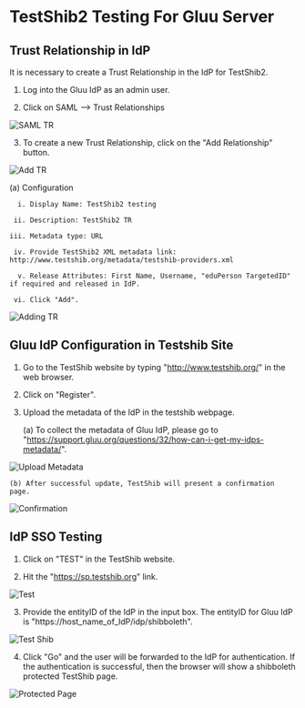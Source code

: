 # TestShib2 Testing For Gluu Server

## Trust Relationship in IdP

It is necessary to create a Trust Relationship in the IdP for TestShib2.

1. Log into the Gluu IdP as an admin user.

2. Click on SAML --> Trust Relationships

![SAML TR](https://raw.githubusercontent.com/GluuFederation/docs/master/sources/img/SamlIDPAdminGuide/testshib_samltr.png)

3. To create a new Trust Relationship, click on the "Add Relationship" button.

![Add TR](https://raw.githubusercontent.com/GluuFederation/docs/master/sources/img/SamlIDPAdminGuide/testshib_addtr.png)

 (a) Configuration

      i. Display Name: TestShib2 testing

     ii. Description: TestShib2 TR

    iii. Metadata type: URL

     iv. Provide TestShib2 XML metadata link: http://www.testshib.org/metadata/testshib-providers.xml

      v. Release Attributes: First Name, Username, "eduPerson TargetedID" if required and released in IdP.

     vi. Click "Add".

![Adding TR](https://raw.githubusercontent.com/GluuFederation/docs/master/sources/img/SamlIDPAdminGuide/testshib_addingtr.png)

## Gluu IdP Configuration in Testshib Site

1. Go to the TestShib website by typing "http://www.testshib.org/" in the web browser.

2. Click on "Register".

3. Upload the metadata of the IdP in the testshib webpage.

    (a) To collect the metadata of Gluu IdP, please go to "https://support.gluu.org/questions/32/how-can-i-get-my-idps-metadata/".

![Upload Metadata](https://raw.githubusercontent.com/GluuFederation/docs/master/sources/img/SamlIDPAdminGuide/testshib_uploadmetadata.png)

    (b) After successful update, TestShib will present a confirmation page.

![Confirmation](https://raw.githubusercontent.com/GluuFederation/docs/master/sources/img/SamlIDPAdminGuide/testshib_confirmation.png)

## IdP SSO Testing

1. Click on "TEST" in the TestShib website.

2. Hit the "https://sp.testshib.org" link.

![Test](https://raw.githubusercontent.com/GluuFederation/docs/master/sources/img/SamlIDPAdminGuide/testshib_test.png)

3. Provide the entityID of the IdP in the input box. The entityID for Gluu IdP is "https://host_name_of_IdP/idp/shibboleth".

![Test Shib](https://raw.githubusercontent.com/GluuFederation/docs/master/sources/img/SamlIDPAdminGuide/testshib_testshib.png)

4. Click "Go" and the user will be forwarded to the IdP for authentication. If the authentication is successful, then the browser will show a shibboleth protected TestShib page.

![Protected Page](https://raw.githubusercontent.com/GluuFederation/docs/master/sources/img/SamlIDPAdminGuide/testshib_protectedpage.png)
